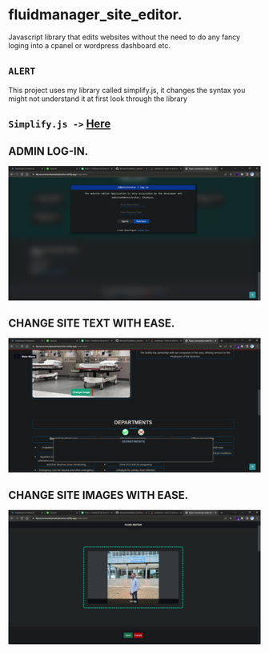 # fluidmanager_site_editor.
Javascript library that edits websites without the need to do any fancy loging into a cpanel or wordpress dashboard etc.

## `ALERT`
This project uses my library called simplify.js, it changes the syntax you 
might not understand it at first look through the library

## `Simplify.js ->` [Here](https://git@github.com:KatoIsa/Simplified_JS.git)

## ADMIN LOG-IN.
![alt text](./Lib/icons/mdimage.png)

## CHANGE SITE TEXT WITH EASE.
![alt text](./Lib/icons/mdimage3.png)

## CHANGE SITE IMAGES WITH EASE.
![alt text](./Lib/icons/mdimage2.png)